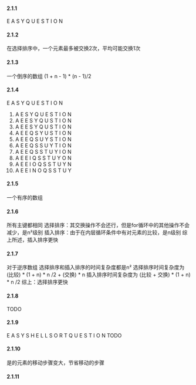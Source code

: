 #### 2.1.1
E A S Y Q U E S T I O N

#### 2.1.2
在选择排序中，一个元素最多被交换2次，平均可能交换1次

#### 2.1.3
一个倒序的数组  (1 + n - 1) * (n - 1)/2

#### 2.1.4
E A S Y Q U E S T I O N
1. A E S Y Q U E S T I O N
2. A E E S Y Q U S T I O N
3. A E E S Y Q U S T I O N 
4. A E E Q S Y U S T I O N
5. A E E Q S U Y S T I O N
6. A E E Q S S U Y T I O N
7. A E E Q S S T U Y I O N
8. A E E I Q S S T U Y O N
9. A E E I O Q S S T U Y N
10. A E E I N O Q S S T U Y

#### 2.1.5
一个有序的数组

#### 2.1.6
所有主键都相同
选择排序：其交换操作不会还行，但是for循环中的其他操作不会减少，是n²级别
插入排序：由于在内层循环条件中有对元素的比较，是n级别
综上所述，插入排序更快

#### 2.1.7
对于逆序数组
选择排序和插入排序的时间复杂度都是n²
选择排序时间复杂度为  (比较) * (1 + n) * n /2 + (交换) * n
插入排序时间复杂度为  (比较 + 交换) * (1 + n) * n /2
综上：选择排序更快

#### 2.1.8
TODO

#### 2.1.9
E A S Y S H E L L S O R T Q U E S T I O N
TODO

#### 2.1.10
是的元素的移动步骤变大，节省移动的步骤

#### 2.1.11


